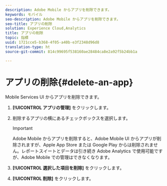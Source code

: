 ```yaml
---
description: Adobe Mobile からアプリを削除できます。
keywords: モバイル
seo-description: Adobe Mobile からアプリを削除できます。
seo-title: アプリの削除
solution: Experience Cloud,Analytics
title: アプリの削除
topic: 指標
uuid: 1721cce5-b368-4f05-a40b-e3f2348d96d8
translation-type: ht
source-git-commit: 814c99695f538160ae28484ca8e2a92f5b24bb1a

---
```



# アプリの削除{#delete-an-app}

Mobile Services UI からアプリを削除できます。

1. **[!UICONTROL アプリの管理]** をクリックします。
1. 削除するアプリの横にあるチェックボックスを選択します。

   >[!IMPORTANT]
   >
   >Adobe Mobile からアプリを削除すると、Adobe Mobile UI からアプリが削除されますが、Apple App Store または Google Play からは削除されません。レポートスイートとデータは引き続き Adobe Analytics で使用可能ですが、Adobe Mobile での管理はできなくなります。

1. **[!UICONTROL 選択した項目を削除]** をクリックします。
1. **[!UICONTROL 削除]** をクリックします。
